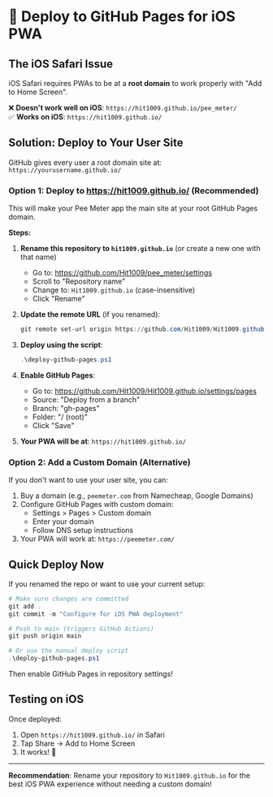 # 🍎 Deploy to GitHub Pages for iOS PWA

## The iOS Safari Issue

iOS Safari requires PWAs to be at a **root domain** to work properly with "Add to Home Screen".

❌ **Doesn't work well on iOS**: `https://hit1009.github.io/pee_meter/`  
✅ **Works on iOS**: `https://hit1009.github.io/`

## Solution: Deploy to Your User Site

GitHub gives every user a root domain site at: `https://yourusername.github.io/`

### Option 1: Deploy to https://hit1009.github.io/ (Recommended)

This will make your Pee Meter app the main site at your root GitHub Pages domain.

**Steps:**

1. **Rename this repository to `hit1009.github.io`** (or create a new one with that name)
   - Go to: https://github.com/Hit1009/pee_meter/settings
   - Scroll to "Repository name"
   - Change to: `Hit1009.github.io` (case-insensitive)
   - Click "Rename"

2. **Update the remote URL** (if you renamed):
   ```powershell
   git remote set-url origin https://github.com/Hit1009/Hit1009.github.io.git
   ```

3. **Deploy using the script**:
   ```powershell
   .\deploy-github-pages.ps1
   ```

4. **Enable GitHub Pages**:
   - Go to: https://github.com/Hit1009/Hit1009.github.io/settings/pages
   - Source: "Deploy from a branch"
   - Branch: "gh-pages"
   - Folder: "/ (root)"
   - Click "Save"

5. **Your PWA will be at**: `https://hit1009.github.io/`

### Option 2: Add a Custom Domain (Alternative)

If you don't want to use your user site, you can:

1. Buy a domain (e.g., `peemeter.com` from Namecheap, Google Domains)
2. Configure GitHub Pages with custom domain:
   - Settings > Pages > Custom domain
   - Enter your domain
   - Follow DNS setup instructions
3. Your PWA will work at: `https://peemeter.com/`

## Quick Deploy Now

If you renamed the repo or want to use your current setup:

```powershell
# Make sure changes are committed
git add .
git commit -m "Configure for iOS PWA deployment"

# Push to main (triggers GitHub Actions)
git push origin main

# Or use the manual deploy script
.\deploy-github-pages.ps1
```

Then enable GitHub Pages in repository settings!

## Testing on iOS

Once deployed:
1. Open `https://hit1009.github.io/` in Safari
2. Tap Share → Add to Home Screen
3. It works! 🎉

---

**Recommendation**: Rename your repository to `Hit1009.github.io` for the best iOS PWA experience without needing a custom domain!
